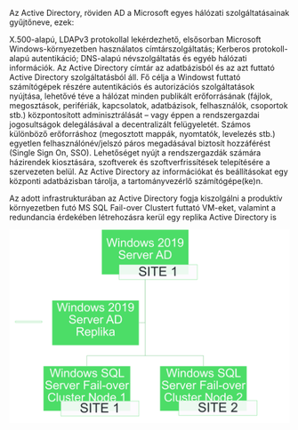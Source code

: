 Az Active Directory, röviden AD a Microsoft egyes hálózati szolgáltatásainak gyűjtőneve, ezek:

X.500-alapú, LDAPv3 protokollal lekérdezhető, elsősorban Microsoft Windows-környezetben használatos címtárszolgáltatás;
Kerberos protokoll-alapú autentikáció;
DNS-alapú névszolgáltatás és egyéb hálózati információk.
Az Active Directory címtár az adatbázisból és az azt futtató Active Directory szolgáltatásból áll. Fő célja a Windowst futtató számítógépek részére autentikációs és autorizációs szolgáltatások nyújtása, lehetővé téve a hálózat minden publikált erőforrásának (fájlok, megosztások, perifériák, kapcsolatok, adatbázisok, felhasználók, csoportok stb.) központosított adminisztrálását – vagy éppen a rendszergazdai jogosultságok delegálásával a decentralizált felügyeletét. Számos különböző erőforráshoz (megosztott mappák, nyomtatók, levelezés stb.) egyetlen felhasználónév/jelszó páros megadásával biztosít hozzáférést (Single Sign On, SSO). Lehetőséget nyújt a rendszergazdák számára házirendek kiosztására, szoftverek és szoftverfrissítések telepítésére a szervezeten belül. Az Active Directory az információkat és beállításokat egy központi adatbázisban tárolja, a tartományvezérlő számítógépe(ke)n.

Az adott infrastrukturában az Active Directory fogja kiszolgálni a produktív környezetben futó MS SQL Fail-over Clustert futtató VM-eket, valamint a redundancia érdekében létrehozásra kerül egy replika Active Directory is

![Logo](https://github.com/dcehungary/santa.claus/blob/master/05%20-%20Active%20Directory/AD.png)
